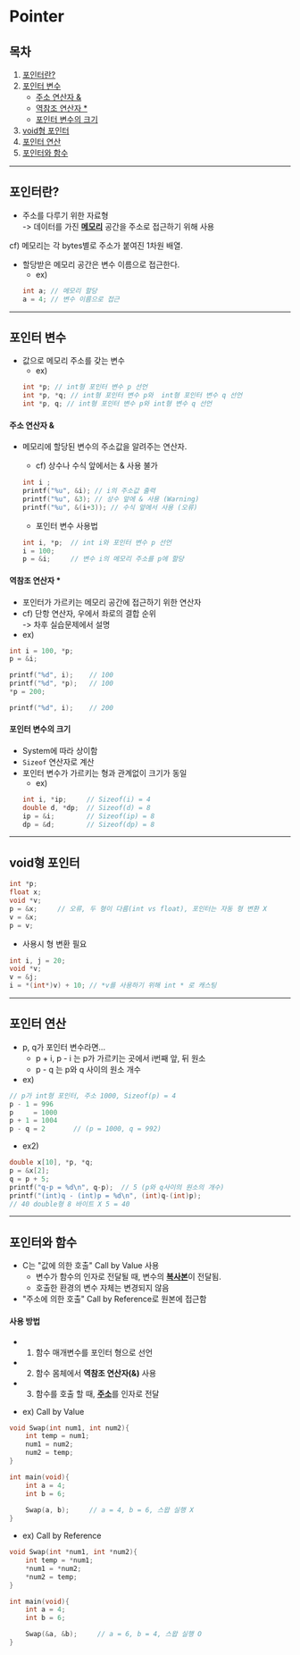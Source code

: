 # Pointer
## 목차
1. [포인터란?](#포인터란?)<br>
1. [포인터 변수](#포인터-변수)<br>
    - [주소 연산자 &](#주소-연산자)<br>
    - [역참조 연산자 *](#역참조-연산자)<br>
    - [포인터 변수의 크기](#포인터-변수의-크기)<br>
1. [void형 포인터](#void형-포인터)<br>
1. [포인터 연산](#포인터-연산)<br>
1. [포인터와 함수](#포인터와-함수)<br>
***

## 포인터란? 
- 주소를 다루기 위한 자료형<br>
-> 데이터를 가진 <u>__메모리__</u> 공간을 주소로 접근하기 위해 사용<br>

cf) 메모리는 각 bytes별로 주소가 붙여진 1차원 배열.
- 할당받은 메모리 공간은 변수 이름으로 접근한다.
    - ex) 
    ```C
    int a; // 메모리 할당
    a = 4; // 변수 이름으로 접근
    ```

***
## 포인터 변수
- 값으로 메모리 주소를 갖는 변수
    - ex) 
    ``` C
    int *p; // int형 포인터 변수 p 선언
    int *p, *q; // int형 포인터 변수 p와  int형 포인터 변수 q 선언
    int *p, q; // int형 포인터 변수 p와 int형 변수 q 선언
#### 주소 연산자 &
- 메모리에 할당된 변수의 주소값을 알려주는 연산자.
    - cf) 상수나 수식 앞에서는 & 사용 불가

    ```C
    int i ;
    printf("%u", &i); // i의 주소값 출력
    printf("%u", &3); // 상수 앞에 & 사용 (Warning)
    printf("%u", &(i+3)); // 수식 앞에서 사용 (오류)
    ```
    - 포인터 변수 사용법
    ```C
    int i, *p;  // int i와 포인터 변수 p 선언
    i = 100;
    p = &i;     // 변수 i의 메모리 주소를 p에 할당
    ```

#### 역참조 연산자 *
- 포인터가 가르키는 메모리 공간에 접근하기 위한 연산자
- cf) 단항 연산자, 우에서 좌로의 결합 순위 
    <br>-> 차후 실습문제에서 설명
- ex)
```C
int i = 100, *p;
p = &i;

printf("%d", i);    // 100
printf("%d", *p);   // 100
*p = 200;

printf("%d", i);    // 200
```
#### 포인터 변수의 크기
- System에 따라 상이함
- `Sizeof` 연산자로 계산
- 포인터 변수가 가르키는 형과 관계없이 크기가 동일
    - ex)
    ```C
    int i, *ip;     // Sizeof(i) = 4
    double d, *dp;  // Sizeof(d) = 8
    ip = &i;        // Sizeof(ip) = 8
    dp = &d;        // Sizeof(dp) = 8
    ```

***
## void형 포인터
```C
int *p;
float x;
void *v;
p = &x;     // 오류, 두 형이 다름(int vs float), 포인터는 자동 형 변환 X
v = &x;
p = v;
```
- 사용시 형 변환 필요

```C
int i, j = 20;
void *v;
v = &j;
i = *(int*)v) + 10; // *v를 사용하기 위해 int * 로 캐스팅

```
***
## 포인터 연산
- p, q가 포인터 변수라면...
    - p + i, p - i 는 p가 가르키는 곳에서 i번째 앞, 뒤 원소
    - p - q 는 p와 q 사이의 원소 개수
- ex)
```C
// p가 int형 포인터, 주소 1000, Sizeof(p) = 4
p - 1 = 996
p     = 1000
p + 1 = 1004
p - q = 2       // (p = 1000, q = 992) 
```
- ex2)
```C
double x[10], *p, *q;
p = &x[2];
q = p + 5;
printf("q-p = %d\n", q-p);  // 5 (p와 q사이의 원소의 개수)
printf("(int)q - (int)p = %d\n", (int)q-(int)p); 
// 40 double형 8 바이트 X 5 = 40
```
***
## 포인터와 함수
- C는 "값에 의한 호출" Call by Value 사용
    - 변수가 함수의 인자로 전달될 때, 변수의 <u>**복사본**</u>이 전달됨.
    - 호출한 환경의 변수 자체는 변경되지 않음
- "주소에 의한 호출" Call by Reference로 원본에 접근함 

#### 사용 방법
- 1. 함수 매개변수를 포인터 형으로 선언
- 2. 함수 몸체에서 **역참조 연산자(&)** 사용
- 3. 함수를 호출 할 때, <u>**주소**</u>를 인자로 전달 

- ex) Call by Value
``` C
void Swap(int num1, int num2){
    int temp = num1;
    num1 = num2;
    num2 = temp;
}

int main(void){
    int a = 4;
    int b = 6;
    
    Swap(a, b);     // a = 4, b = 6, 스왑 실행 X
}
```

- ex) Call by Reference
```C
void Swap(int *num1, int *num2){
    int temp = *num1;
    *num1 = *num2;
    *num2 = temp;
}

int main(void){
    int a = 4;
    int b = 6;

    Swap(&a, &b);     // a = 6, b = 4, 스왑 실행 O
}
```